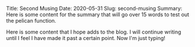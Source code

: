 Title: Second Musing
Date: 2020-05-31
Slug: second-musing
Summary: Here is some content for the summary that will go over 15 words to test out the pelican function. 

 Here is some content that I hope adds to the blog. I will continue writing until I feel I have made it past a certain point. Now I'm just typing!
